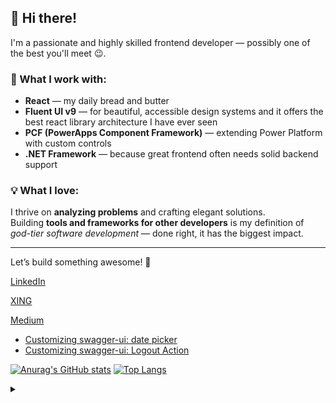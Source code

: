 ## 👋 Hi there!

I'm a passionate and highly skilled frontend developer — possibly one of the best you'll meet 😉.

### 🚀 What I work with:
- **React** — my daily bread and butter  
- **Fluent UI v9** — for beautiful, accessible design systems and it offers the best react library architecture I have ever seen 
- **PCF (PowerApps Component Framework)** — extending Power Platform with custom controls  
- **.NET Framework** — because great frontend often needs solid backend support

### 💡 What I love:
I thrive on **analyzing problems** and crafting elegant solutions.  
Building **tools and frameworks for other developers** is my definition of *god-tier software development* — done right, it has the biggest impact.

---

Let’s build something awesome! 🚀

[LinkedIn](https://www.linkedin.com/in/mathis-michel-a23726133/)

[XING](https://www.xing.com/profile/Mathis_Michel2/cv)

[Medium](https://mathis-michel.medium.com/)
 - [Customizing swagger-ui: date picker](https://mathis-michel.medium.com/using-swagger-ui-pluginapi-to-render-date-picker-7243369b2800)
 - [Customizing swagger-ui: Logout Action](https://mathis-michel.medium.com/customizing-swagger-ui-logout-action-b9a2cc31989c)

[![Anurag's GitHub stats](https://github-readme-stats.vercel.app/api?username=mathis-m)](https://github.com/anuraghazra/github-readme-stats)
[![Top Langs](https://github-readme-stats.vercel.app/api/top-langs/?username=mathis-m)](https://github.com/anuraghazra/github-readme-stats)


<details><summary></summary>
<img width="1px" height="1px" src="https://profile-counter.glitch.me/mathis-m/count.svg"/>
</details>

<!--
**mathis-m/mathis-m** is a ✨ _special_ ✨ repository because its `README.md` (this file) appears on your GitHub profile.

Here are some ideas to get you started:


- 🌱 I’m currently learning ...
- 🤔 I’m looking for help with ...
- 💬 Ask me about ...
- 📫 How to reach me: ...
- 😄 Pronouns: ...
- ⚡ Fun fact: ...
-->
